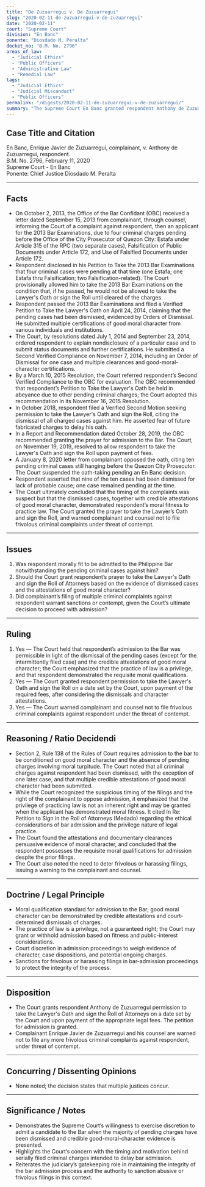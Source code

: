 ```yaml
---
title: "De Zuzuarregui v. De Zuzuarregui"
slug: "2020-02-11-de-zuzuarregui-v-de-zuzuarregui"
date: "2020-02-11"
court: "Supreme Court"
division: "En Banc"
ponente: "Diosdado M. Peralta"
docket_no: "B.M. No. 2796"
areas_of_law:
  - "Judicial Ethics"
  - "Public Officers"
  - "Administrative Law"
  - "Remedial Law"
tags:
  - "Judicial Ethics"
  - "Judicial Misconduct"
  - "Public Officers"
permalink: "/digests/2020-02-11-de-zuzuarregui-v-de-zuzuarregui/"
summary: "The Supreme Court En Banc granted respondent Anthony de Zuzuarregui permission to take the Lawyer's Oath and sign the Roll of Attorneys after dismissals of prior charges, while warning complainant against frivolous filings."
---
```


## Case Title and Citation
En Banc, Enrique Javier de Zuzuarregui, complainant, v. Anthony de Zuzuarregui, respondent.  
B.M. No. 2796, February 11, 2020  
Supreme Court - En Banc  
Ponente: Chief Justice Diosdado M. Peralta

---

## Facts
- On October 2, 2013, the Office of the Bar Confidant (OBC) received a letter dated September 15, 2013 from complainant, through counsel, informing the Court of a complaint against respondent, then an applicant for the 2013 Bar Examinations, due to four criminal charges pending before the Office of the City Prosecutor of Quezon City: Estafa under Article 315 of the RPC (two separate cases), Falsification of Public Documents under Article 172, and Use of Falsified Documents under Article 172.
- Respondent disclosed in his Petition to Take the 2013 Bar Examinations that four criminal cases were pending at that time (one Estafa; one Estafa thru Falsification; two Falsification-related). The Court provisionally allowed him to take the 2013 Bar Examinations on the condition that, if he passed, he would not be allowed to take the Lawyer's Oath or sign the Roll until cleared of the charges.
- Respondent passed the 2013 Bar Examinations and filed a Verified Petition to Take the Lawyer's Oath on April 24, 2014, claiming that the pending cases had been dismissed, evidenced by Orders of Dismissal. He submitted multiple certifications of good moral character from various individuals and institutions.
- The Court, by resolutions dated July 1, 2014 and September 23, 2014, ordered respondent to explain nondisclosure of a particular case and to submit status documents and further certifications. He submitted a Second Verified Compliance on November 7, 2014, including an Order of Dismissal for one case and multiple clearances and good-moral-character certifications.
- By a March 10, 2015 Resolution, the Court referred respondent’s Second Verified Compliance to the OBC for evaluation. The OBC recommended that respondent’s Petition to Take the Lawyer's Oath be held in abeyance due to other pending criminal charges; the Court adopted this recommendation in its November 16, 2015 Resolution.
- In October 2018, respondent filed a Verified Second Motion seeking permission to take the Lawyer's Oath and sign the Roll, citing the dismissal of all charged cases against him. He asserted fear of future fabricated charges to delay his oath.
- In a Report and Recommendation dated October 28, 2019, the OBC recommended granting the prayer for admission to the Bar. The Court, on November 19, 2019, resolved to allow respondent to take the Lawyer's Oath and sign the Roll upon payment of fees.
- A January 8, 2020 letter from complainant opposed the oath, citing ten pending criminal cases still hanging before the Quezon City Prosecutor. The Court suspended the oath-taking pending an En Banc decision.
- Respondent asserted that nine of the ten cases had been dismissed for lack of probable cause; one case remained pending at the time.
- The Court ultimately concluded that the timing of the complaints was suspect but that the dismissed cases, together with credible attestations of good moral character, demonstrated respondent’s moral fitness to practice law. The Court granted the prayer to take the Lawyer’s Oath and sign the Roll, and warned complainant and counsel not to file frivolous criminal complaints under threat of contempt.

---

## Issues
1. Was respondent morally fit to be admitted to the Philippine Bar notwithstanding the pending criminal cases against him?  
2. Should the Court grant respondent’s prayer to take the Lawyer's Oath and sign the Roll of Attorneys based on the evidence of dismissed cases and the attestations of good moral character?  
3. Did complainant’s filing of multiple criminal complaints against respondent warrant sanctions or contempt, given the Court’s ultimate decision to proceed with admission?

---

## Ruling
1. Yes — The Court held that respondent’s admission to the Bar was permissible in light of the dismissal of the pending cases (except for the intermittently filed case) and the credible attestations of good moral character; the Court emphasized that the practice of law is a privilege, and that respondent demonstrated the requisite moral qualifications.  
2. Yes — The Court granted respondent permission to take the Lawyer's Oath and sign the Roll on a date set by the Court, upon payment of the required fees, after considering the dismissals and character attestations.  
3. Yes — The Court warned complainant and counsel not to file frivolous criminal complaints against respondent under the threat of contempt.

---

## Reasoning / Ratio Decidendi
- Section 2, Rule 138 of the Rules of Court requires admission to the bar to be conditioned on good moral character and the absence of pending charges involving moral turpitude. The Court noted that all criminal charges against respondent had been dismissed, with the exception of one later case, and that multiple credible attestations of good moral character had been submitted.
- While the Court recognized the suspicious timing of the filings and the right of the complainant to oppose admission, it emphasized that the privilege of practicing law is not an inherent right and may be granted when the applicant has demonstrated moral fitness. It cited In Re: Petition to Sign in the Roll of Attorneys (Medado) regarding the ethical considerations of bar admission and the privilege nature of legal practice.
- The Court found the attestations and documentary clearances persuasive evidence of moral character, and concluded that the respondent possesses the requisite moral qualifications for admission despite the prior filings.
- The Court also noted the need to deter frivolous or harassing filings, issuing a warning to the complainant and counsel.

---

## Doctrine / Legal Principle
- Moral qualification standard for admission to the Bar; good moral character can be demonstrated by credible attestations and court-determined dismissals of charges.
- The practice of law is a privilege, not a guaranteed right; the Court may grant or withhold admission based on fitness and public-interest considerations.
- Court discretion in admission proceedings to weigh evidence of character, case dispositions, and potential ongoing charges.
- Sanctions for frivolous or harassing filings in bar-admission proceedings to protect the integrity of the process.

---

## Disposition
- The Court grants respondent Anthony de Zuzuarregui permission to take the Lawyer's Oath and sign the Roll of Attorneys on a date set by the Court and upon payment of the appropriate legal fees. The petition for admission is granted.
- Complainant Enrique Javier de Zuzuarregui and his counsel are warned not to file any more frivolous criminal complaints against respondent, under threat of contempt.

---

## Concurring / Dissenting Opinions
- None noted; the decision states that multiple justices concur.

---

## Significance / Notes
- Demonstrates the Supreme Court’s willingness to exercise discretion to admit a candidate to the Bar when the majority of pending charges have been dismissed and credible good-moral-character evidence is presented.
- Highlights the Court’s concern with the timing and motivation behind serially filed criminal charges intended to delay bar admission.
- Reiterates the judiciary’s gatekeeping role in maintaining the integrity of the bar admission process and the authority to sanction abusive or frivolous filings in this context.